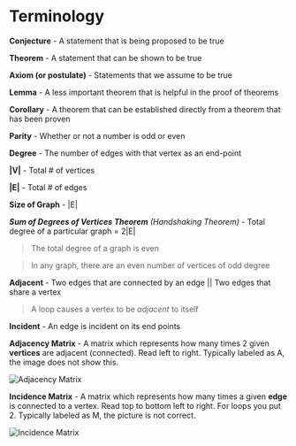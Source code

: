#  Terminology 

**Conjecture** - A statement that is being proposed to be true

**Theorem** - A statement that can be shown to be true

**Axiom (or postulate)** - Statements that we assume to be true

**Lemma** - A less important theorem that is helpful in the proof of theorems

**Corollary** - A theorem that can be established directly from a theorem that has been proven

**Parity** - Whether or not a number is odd or even

**Degree** - The number of edges with that vertex as an end-point

**|V|** - Total # of vertices

**|E|** - Total # of edges

**Size of Graph** - |E|

***Sum of Degrees of Vertices Theorem*** *(Handshaking Theorem)* - Total degree of a particular graph = 2|E|

> The total degree of a graph is even

> In any graph, there are an even number of vertices of odd degree

**Adjacent** - Two edges that are connected by an edge || Two edges that share a vertex

> A loop causes a vertex to be *adjacent* to itself

**Incident** - An edge is incident on its end points



**Adjacency Matrix** - A matrix which represents how many times 2 given **vertices** are adjacent (connected). Read left to right. Typically labeled as A, the image does not show this.

![Adjacency Matrix](adjacencymatrix.jpg)

**Incidence Matrix** - A matrix which represents how many times a given **edge** is connected to a vertex. Read top to bottom left to right. For loops you put 2. Typically labeled as M, the picture is not correct.

![Incidence Matrix](incidencematrix.png)

